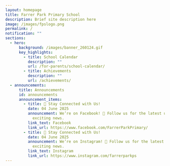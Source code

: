 ```yaml
---
layout: homepage
title: Farrer Park Primary School
description: Brief site description here
image: /images/fpslogo.png
permalink: /
notification: ""
sections:
  - hero:
      background: /images/banner_260124.gif
      key_highlights:
        - title: School Calendar
          description: ""
          url: /for-parents/school-calendar/
        - title: Achievements
          description: ""
          url: /achievements/
  - announcements:
      title: Announcements
      id: announcements
      announcement_items:
        - title: 📣 Stay Connected with Us!
          date: 04 June 2025
          announcement: We’re on Facebook! 🎉 Follow us for the latest updates, and
            exciting news.
          link_text: Facebook
          link_url: https://www.facebook.com/FarrerParkPrimary/
        - title: 📣 Stay Connected with Us!
          date: 04 June 2025
          announcement: We’re on Instagram! 🎉 Follow us for the latest updates, and
            exciting news.
          link_text: Instagram
          link_url: https://www.instagram.com/farrerparkps
---
```

